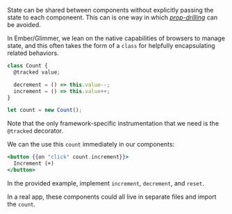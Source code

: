 State can be shared between components without explicitly passing the state to each componeent.
This can is one way in which _[prop-drilling][prop-drilling]_ can be avoided.

In Ember/Glimmer, we lean on the native capabilities of browsers to manage state, and this often takes the form of a `class` for helpfully encapsulating related behaviors.

```js 
class Count {
  @tracked value;

  decrement = () => this.value--;
  increment = () => this.value++;
}

let count = new Count();
```

Note that the only framework-specific instrumentation that we need is the `@tracked` decorator.

We can the use this `count` immediately in our components: 
```hbs 
<button {{on "click" count.increment}}>
  Increment (+)
</button>
```

In the provided example, implement `increment`, `decrement`, and `reset`.

In a real app, these components could all live in separate files and import the `count`.


[prop-drilling]: https://kentcdodds.com/blog/prop-drilling
